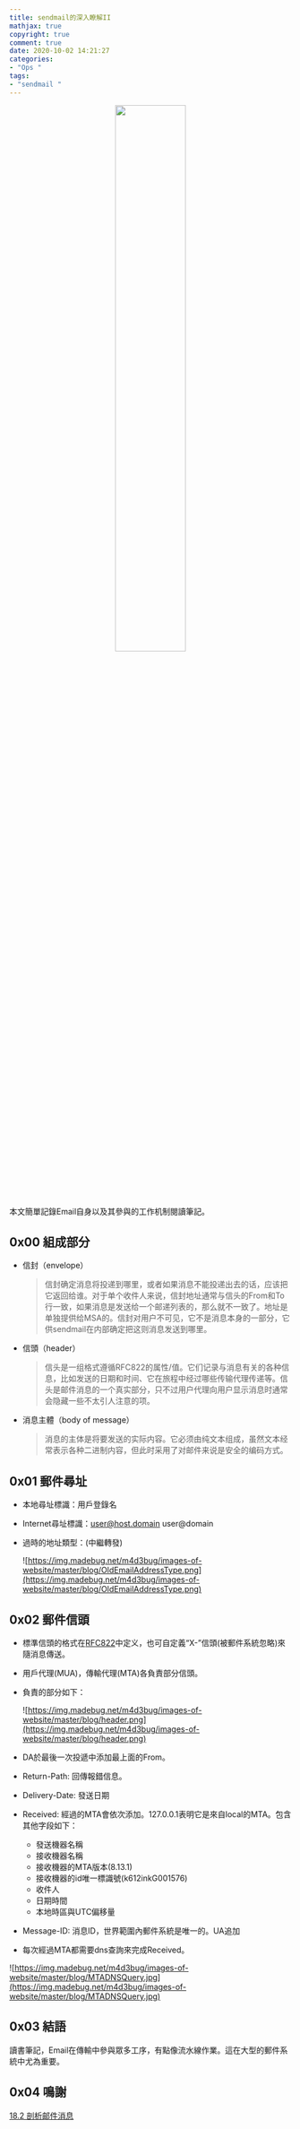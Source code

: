 ```yaml
---
title: sendmail的深入瞭解II
mathjax: true
copyright: true
comment: true
date: 2020-10-02 14:21:27
categories:
- "Ops "
tags:
- "sendmail "
---
```

<center><img src="https://img.madebug.net/m4d3bug/images-of-website/master/blog/LinuxAdministrationHandbook.jpg" width=50% /></center>

本文簡單記錄Email自身以及其參與的工作机制閱讀筆記。

<!-- more -->
## 0x00 組成部分

- 信封（envelope）

    > 信封确定消息将投递到哪里，或者如果消息不能投递出去的话，应该把它返回给谁。对于单个收件人来说，信封地址通常与信头的From和To行一致，如果消息是发送给一个邮递列表的，那么就不一致了。地址是单独提供给MSA的。信封对用户不可见，它不是消息本身的一部分，它供sendmail在内部确定把这则消息发送到哪里。

- 信頭（header）

    > 信头是一组格式遵循RFC822的属性/值。它们记录与消息有关的各种信息，比如发送的日期和时间、它在旅程中经过哪些传输代理传递等。信头是邮件消息的一个真实部分，只不过用户代理向用户显示消息时通常会隐藏一些不太引人注意的项。

- 消息主體（body of message）

    > 消息的主体是将要发送的实际内容。它必须由纯文本组成，虽然文本经常表示各种二进制内容，但此时采用了对邮件来说是安全的编码方式。

## 0x01 郵件尋址

- 本地尋址標識：用戶登錄名
- Internet尋址標識：user@host.domain user@domain
- 過時的地址類型：(中繼轉發)

    ![https://img.madebug.net/m4d3bug/images-of-website/master/blog/OldEmailAddressType.png](https://img.madebug.net/m4d3bug/images-of-website/master/blog/OldEmailAddressType.png)

## 0x02 郵件信頭

- 標準信頭的格式在[RFC822](https://tools.ietf.org/html/rfc822)中定义，也可自定義“X-”信頭(被郵件系統忽略)來隨消息傳送。
- 用戶代理(MUA)，傳輸代理(MTA)各負責部分信頭。
- 負責的部分如下：

    ![https://img.madebug.net/m4d3bug/images-of-website/master/blog/header.png](https://img.madebug.net/m4d3bug/images-of-website/master/blog/header.png)

- DA於最後一次投遞中添加最上面的From。
- Return-Path: 回傳報錯信息。
- Delivery-Date: 發送日期
- Received: 經過的MTA會依次添加。127.0.0.1表明它是來自local的MTA。包含其他字段如下：
    - 發送機器名稱
    - 接收機器名稱
    - 接收機器的MTA版本(8.13.1)
    - 接收機器的id唯一標識號(k612inkG001576)
    - 收件人
    - 日期時間
    - 本地時區與UTC偏移量
- Message-ID: 消息ID，世界範圍內郵件系統是唯一的。UA追加
- 每次經過MTA都需要dns查詢來完成Received。

![https://img.madebug.net/m4d3bug/images-of-website/master/blog/MTADNSQuery.jpg](https://img.madebug.net/m4d3bug/images-of-website/master/blog/MTADNSQuery.jpg)

## 0x03 結語

讀書筆記，Email在傳輸中參與眾多工序，有點像流水線作業。這在大型的郵件系統中尤為重要。

## 0x04 鳴謝

[18.2 剖析邮件消息](http://www.5dmail.net/html/2008-4-27/200842725951.htm)
